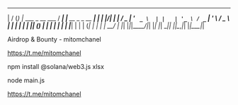  __  __ _ _                     ____ _                      _ 
|  \/  (_) |_ ___  _ __ ___    / ___| |__   __ _ _ __   ___| |
| |\/| | | __/ _ \| '_ ` _ \  | |   | '_ \ / _` | '_ \ / _ \ |
| |  | | | || (_) | | | | | | | |___| | | | (_| | | | |  __/ |
|_|  |_|_|\__\___/|_| |_| |_|  \____|_| |_|\__,_|_| |_|\___|_|

Airdrop & Bounty - mitomchanel

https://t.me/mitomchanel


npm install @solana/web3.js xlsx

node main.js

https://t.me/mitomchanel
